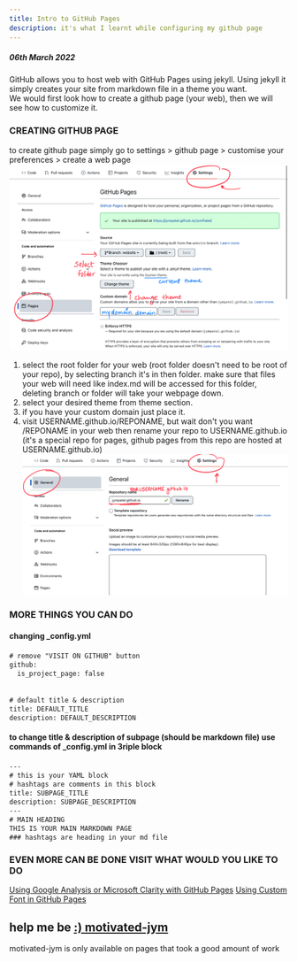 ```yaml
---
title: Intro to GitHub Pages
description: it's what I learnt while configuring my github page
---
```


##### 06th March 2022

GitHub allows you to host web with GitHub Pages using jekyll.
Using jekyll it simply creates your site from markdown file in a theme you want.  
We would first look how to create a github page (your web), then we will see how to customize it.

### CREATING GITHUB PAGE
to create github page simply go to settings > github page > customise your preferences > create a web page
![ScreenSnap](../images/22.0001a.png)  
01. select the root folder for your web (root folder doesn't need to be root of your repo), by selecting branch it's in then folder. make sure that files your web will need like index.md will be accessed for this folder, deleting branch or folder will take your webpage down.  
02. select your desired theme from theme section.  
03. if you have your custom domain just place it.
04. visit USERNAME.github.io/REPONAME, but wait don't you want /REPONAME in your web then rename your repo to USERNAME.github.io (it's a special repo for pages, github pages from this repo are hosted at USERNAME.github.io)  
![ScreenSnap](../images/22.0002a.png)  

### MORE THINGS YOU CAN DO
#### changing _config.yml
```
# remove "VISIT ON GITHUB" button
github:
  is_project_page: false


# default title & description
title: DEFAULT_TITLE
description: DEFAULT_DESCRIPTION
```
#### to change title & description of subpage (should be markdown file) use commands of _config.yml in 3riple block
```
---
# this is your YAML block
# hashtags are comments in this block
title: SUBPAGE_TITLE
description: SUBPAGE_DESCRIPTION
---
# MAIN HEADING
THIS IS YOUR MAIN MARKDOWN PAGE
### hashtags are heading in your md file
```
### EVEN MORE CAN BE DONE VISIT WHAT WOULD YOU LIKE TO DO
[Using Google Analysis or Microsoft Clarity with GitHub Pages](gitpage-analysis.md)
[Using Custom Font in GitHub Pages](jbmono-in-githubpages.md)

## help me be [:) motivated-jym](../more/help.html)
motivated-jym is only available on pages that took a good amount of work  